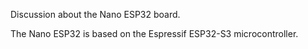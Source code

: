 Discussion about the Nano ESP32 board.

The Nano ESP32 is based on the Espressif ESP32-S3 microcontroller.
